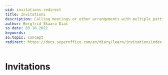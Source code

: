 ```yaml
---
uid: invitations-redirect
title: Invitations
description: Calling meetings or other arrangements with multiple participants.
author: Bergfrid Skaara Dias
so.date: 03.18.2022
keywords:
so.topic: concept
redirect: https://docs.superoffice.com/en/diary/learn/invitation/index.html
---
```


# Invitations

